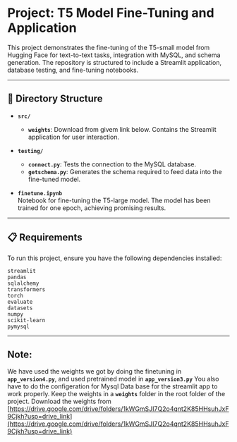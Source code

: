 # Project: T5 Model Fine-Tuning and Application

This project demonstrates the fine-tuning of the T5-small model from Hugging Face for text-to-text tasks, integration with MySQL, and schema generation. The repository is structured to include a Streamlit application, database testing, and fine-tuning notebooks.

---

## 📂 Directory Structure

- **`src/`**  
  - **`weights`**: Download from givem link below. 
  Contains the Streamlit application for user interaction.

- **`testing/`**  
  - **`connect.py`**: Tests the connection to the MySQL database.  
  - **`getschema.py`**: Generates the schema required to feed data into the fine-tuned model.  

- **`finetune.ipynb`**  
  Notebook for fine-tuning the T5-large model. The model has been trained for one epoch, achieving promising results.

---

## 📋 Requirements

To run this project, ensure you have the following dependencies installed:

```plaintext
streamlit
pandas
sqlalchemy
transformers
torch
evaluate
datasets
numpy
scikit-learn
pymysql
```

---

## Note: 

We have used the weights we got by doing the finetuning in **`app_version4.py`**, and used pretrained model in **`app_version3.py`**
You also have to do the configeration for Mysql Data base for the streamlit app to work properly.
Keep the weights in a **`weights`** folder in the root folder of the project.
Download the weights from [https://drive.google.com/drive/folders/1kWGmSJI7Q2o4qnt2K85HHsuhJxF9Cjkh?usp=drive_link](https://drive.google.com/drive/folders/1kWGmSJI7Q2o4qnt2K85HHsuhJxF9Cjkh?usp=drive_link)